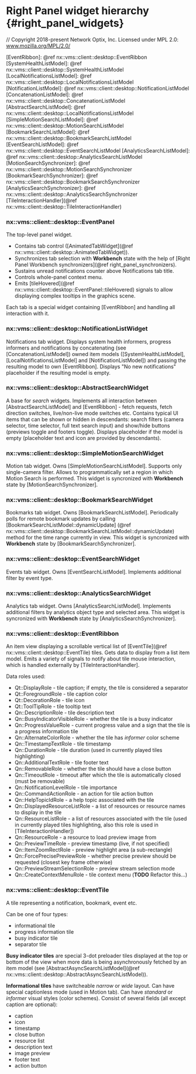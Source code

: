 # Right Panel widget hierarchy {#right_panel_widgets}

// Copyright 2018-present Network Optix, Inc. Licensed under MPL 2.0: www.mozilla.org/MPL/2.0/

[EventRibbon]: @ref nx::vms::client::desktop::EventRibbon
[SystemHealthListModel]: @ref nx::vms::client::desktop::SystemHealthListModel
[LocalNotificationsListModel]: @ref nx::vms::client::desktop::LocalNotificationsListModel
[NotificationListModel]: @ref nx::vms::client::desktop::NotificationListModel
[ConcatenationListModel]: @ref nx::vms::client::desktop::ConcatenationListModel
[AbstractSearchListModel]: @ref nx::vms::client::desktop::LocalNotificationsListModel
[SimpleMotionSearchListModel]: @ref nx::vms::client::desktop::MotionSearchListModel
[BookmarkSearchListModel]: @ref nx::vms::client::desktop::BookmarkSearchListModel
[EventSearchListModel]: @ref nx::vms::client::desktop::EventSearchListModel
[AnalyticsSearchListModel]: @ref nx::vms::client::desktop::AnalyticsSearchListModel
[MotionSearchSynchronizer]: @ref nx::vms::client::desktop::MotionSearchSynchronizer
[BookmarkSearchSynchronizer]: @ref nx::vms::client::desktop::BookmarkSearchSynchronizer
[AnalyticsSearchSynchronizer]: @ref nx::vms::client::desktop::AnalyticsSearchSynchronizer
[TileInteractionHandler](@ref nx::vms::client::desktop::TileInteractionHandler)

### nx::vms::client::desktop::EventPanel
The top-level panel widget.

- Contains tab control ([AnimatedTabWidget](@ref nx::vms::client::desktop::AnimatedTabWidget)).
- Synchronizes tab selection with **Workbench** state with the
help of [Right Panel Workbench synchronizers](@ref right_panel_synchronizers).
- Sustains unread notifications counter above Notifications tab title.
- Controls whole-panel context menu.
- Emits [tileHovered](@ref nx::vms::client::desktop::EventPanel::tileHovered) signals to allow
displaying complex tooltips in the graphics scene.

Each tab is a special widget containing [EventRibbon] and handling all interaction with it.

### nx::vms::client::desktop::NotificationListWidget
Notifications tab widget. Displays system health informers, progress informers and notifications
by concatenating (see [ConcatenationListModel]) owned item models ([SystemHealthListModel],
[LocalNotificationsListModel] and [NotificationListModel]) and passing the resulting model to own
[EventRibbon]. Displays "No new notifications" placeholder if the resulting model is empty.

### nx::vms::client::desktop::AbstractSearchWidget
A base for *search* widgets. Implements all interaction between [AbstractSearchListModel] and
[EventRibbon] - fetch requests, fetch direction switches, live/non-live mode switches etc.
Contains typical UI items that can be shown or hidden in descendants: search filters (camera
selector, time selector, full text search input) and show/hide buttons (previews toggle and
footers toggle). Displays placeholder if the model is empty (placeholder text and icon are
provided by descendants).

### nx::vms::client::desktop::SimpleMotionSearchWidget
Motion tab widget. Owns [SimpleMotionSearchListModel]. Supports only single-camera filter.
Allows to programmatically set a region in which Motion Search is performed.
This widget is syncronized with **Workbench** state by [MotionSearchSynchronizer].

### nx::vms::client::desktop::BookmarkSearchWidget
Bookmarks tab widget. Owns [BookmarkSearchListModel]. Periodically polls for remote bookmark
updates by calling [BookmarkSearchListModel::dynamicUpdate]
(@ref nx::vms::client::desktop::BookmarkSearchListModel::dynamicUpdate) method for the time range
currently in view. This widget is syncronized with **Workbench** state by
[BookmarkSearchSynchronizer].

### nx::vms::client::desktop::EventSearchWidget
Events tab widget. Owns [EventSearchListModel]. Implements additional filter by event type.

### nx::vms::client::desktop::AnalyticsSearchWidget
Analytics tab widget. Owns [AnalyticsSearchListModel]. Implements additional filters by
analytics object type and selected area. This widget is syncronized with **Workbench** state by
[AnalyticsSearchSynchronizer].

### nx::vms::client::desktop::EventRibbon
An item view displaying a scrollable vertical list of
[EventTile](@ref nx::vms::client::desktop::EventTile) tiles. Gets data to display from a list
item model. Emits a variety of signals to notify about tile mouse interaction, which is handled
externally by [TileInteractionHandler].

Data roles used:
- Qt::DisplayRole - tile caption; if empty, the tile is considered a separator
- Qt::ForegroundRole - tile caption color
- Qt::DecorationRole - tile icon
- Qt::ToolTipRole - tile tooltip text
- Qn::DescriptionRole - tile description text
- Qn::BusyIndicatorVisibleRole - whether the tile is a busy indicator
- Qn::ProgressValueRole - current progress value and a sign that the tile is a progress
information tile
- Qn::AlternateColorRole - whether the tile has *informer* color scheme
- Qn::TimestampTextRole - tile timestamp
- Qn::DurationRole - tile duration (used in currently played tiles highlighting)
- Qn::AdditionalTextRole - tile footer text
- Qn::RemovableRole - whether the tile should have a close button
- Qn::TimeoutRole - timeout after which the tile is automatically closed (must be removable)
- Qn::NotificationLevelRole - tile importance
- Qn::CommandActionRole - an action for tile action button
- Qn::HelpTopicIdRole - a help topic associated with the tile
- Qn::DisplayedResourceListRole - a list of resources or resource names to display in the tile
- Qn::ResourceListRole - a list of resources associated with the tile (used in currently played
tiles highlighting, also this role is used in [TileInteractionHandler])
- Qn::ResourceRole - a resource to load preview image from
- Qn::PreviewTimeRole - preview timestamp (live, if not specified)
- Qn::ItemZoomRectRole - preview highlight area (a sub-rectangle)
- Qn::ForcePrecisePreviewRole - whether precise preview should be requested (closest key frame
otherwise)
- Qn::PreviewStreamSelectionRole - preview stream selection mode
- Qn::CreateContextMenuRole - tile context menu (**TODO** Refactor this...)

### nx::vms::client::desktop::EventTile
A tile representing a notification, bookmark, event etc.

Can be one of four types:
- informational tile
- progress information tile
- busy indicator tile
- separator tile

**Busy indicator tiles** are special 3-dot preloader tiles displayed at the top or bottom of
the view when more data is being asynchronously fetched by an item model (see
[AbstractAsyncSearchListModel](@ref nx::vms::client::desktop::AbstractAsyncSearchListModel)).

**Informational tiles** have switcheable *narrow* or *wide* layout. Can have special captionless mode
(used in Motion tab). Can have *standard* or *informer* visual styles (color schemes).
Consist of several fields (all except caption are optional):
- caption
- icon
- timestamp
- close button
- resource list
- description text
- image preview
- footer text
- action button
